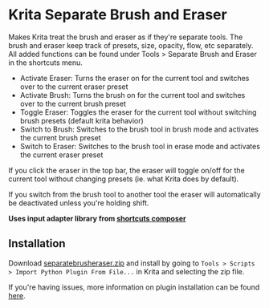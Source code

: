 # Krita Separate Brush and Eraser
Makes Krita treat the brush and eraser as if they're separate tools. The brush and eraser keep track of presets, size, opacity, flow, etc separately.
All added functions can be found under Tools > Separate Brush and Eraser in the shortcuts menu.
- Activate Eraser: Turns the eraser on for the current tool and switches over to the current eraser preset
- Activate Brush: Turns the brush on for the current tool and switches over to the current brush preset
- Toggle Eraser: Toggles the eraser for the current tool without switching brush presets (default krita behavior)
- Switch to Brush: Switches to the brush tool in brush mode and activates the current brush preset
- Switch to Eraser: Switches to the brush tool in erase mode and activates the current eraser preset

If you click the eraser in the top bar, the eraser will toggle on/off for the current tool without changing presets (ie. what Krita does by default).

If you switch from the brush tool to another tool the eraser will automatically be deactivated unless you're holding shift.

**Uses input adapter library from [shortcuts composer](https://github.com/wojtryb/Shortcut-Composer)**

## Installation

Download [separatebrusheraser.zip](http://github.com/dninosores/krita-separate-brush-eraser/releases/latest/download/separatebrusheraser.zip) and install by going to `Tools > Scripts > Import Python Plugin From File...` in Krita and selecting the zip file.

If you're having issues, more information on plugin installation can be found [here](https://docs.krita.org/en/user_manual/python_scripting/install_custom_python_plugin.html).
